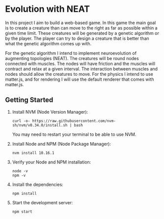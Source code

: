 # Evolution with NEAT
In this project I aim to build a web-based game.
In this game the main goal is to create a creature than can move to the right as far as possible 
within a given time limit.
These creatures will be generated by a genetic algorithm or by the player.
The player can try to design a creature that is better than what the genetic algorithm comes up 
with.

For the genetic algorithm I intend to implement neuroevolution of augmenting topologies (NEAT).
The creatures will be round nodes connected with muscles. The nodes will have friction and the
muscles will contract and relax at a given interval. The interaction between muscles and nodes
should allow the creatures to move. For the physics I intend to use matter.js, and for rendering
I will use the default renderer that comes with matter.js.

## Getting Started
1.  Install NVM (Node Version Manager):
    ```shell script
    curl -o- https://raw.githubusercontent.com/nvm-sh/nvm/v0.34.0/install.sh | bash
    ```
    You may need to restart your terminal to be able to use NVM.
    
2.  Install Node and NPM (Node Package Manager):
    ```shell script
    nvm install 10.16.1
    ```
    
3.  Verify your Node and NPM installation:
    ```shell script
    node -v
    npm -v
    ```

1.  Install the dependencies:
    ```shell script
    npm install
    ```

2.  Start the development server:
    ```shell script
    npm start
    ```
